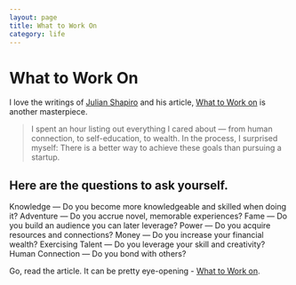 ```yaml
---
layout: page
title: What to Work On
category: life
---
```


# What to Work On

I love the writings of [Julian Shapiro](https://www.julian.com/) and his article, [What to Work on](https://www.julian.com/blog/life-planning) is another masterpiece.

> I spent an hour listing out everything I cared about — from human connection, to self-education, to wealth. In the process, I surprised myself: There is a better way to achieve these goals than pursuing a startup.

## Here are the questions to ask yourself.

Knowledge — Do you become more knowledgeable and skilled when doing it?
Adventure — Do you accrue novel, memorable experiences?
‍Fame — Do you build an audience you can later leverage?
‍Power — Do you acquire resources and connections?
Money — Do you increase your financial wealth?
Exercising Talent — Do you leverage your skill and creativity?
Human Connection — Do you bond with others?

Go, read the article. It can be pretty eye-opening - [What to Work on](https://www.julian.com/blog/life-planning).
